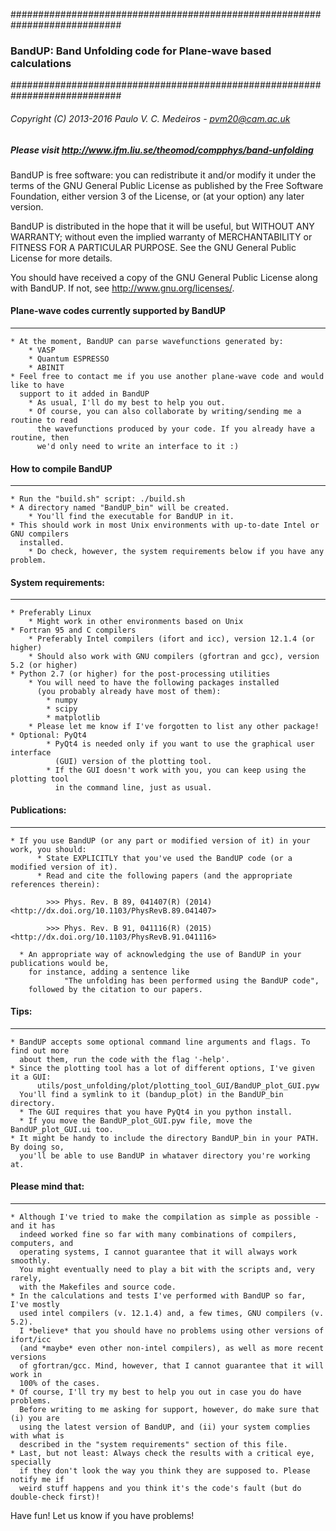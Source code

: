 ############################################################################
###     BandUP: Band Unfolding code for Plane-wave based calculations             
############################################################################
###### Copyright (C) 2013-2016 Paulo V. C. Medeiros - pvm20@cam.ac.uk
##### Please visit http://www.ifm.liu.se/theomod/compphys/band-unfolding

BandUP is free software: you can redistribute it and/or modify
it under the terms of the GNU General Public License as published by
the Free Software Foundation, either version 3 of the License, or
(at your option) any later version.

BandUP is distributed in the hope that it will be useful,
but WITHOUT ANY WARRANTY; without even the implied warranty of
MERCHANTABILITY or FITNESS FOR A PARTICULAR PURPOSE.  See the
GNU General Public License for more details.

You should have received a copy of the GNU General Public License
along with BandUP.  If not, see <http://www.gnu.org/licenses/>.

<!-- ============================================================================= -->
#### Plane-wave codes currently supported by BandUP
--------------------------------------------------------------------------------------
    * At the moment, BandUP can parse wavefunctions generated by: 
        * VASP
        * Quantum ESPRESSO
        * ABINIT
    * Feel free to contact me if you use another plane-wave code and would like to have 
      support to it added in BandUP
        * As usual, I'll do my best to help you out.
        * Of course, you can also collaborate by writing/sending me a routine to read 
          the wavefunctions produced by your code. If you already have a routine, then
          we'd only need to write an interface to it :)

<!-- ============================================================================= -->
#### How to compile BandUP
--------------------------------------------------------------------------------------
    * Run the "build.sh" script: ./build.sh
    * A directory named "BandUP_bin" will be created.
        * You'll find the executable for BandUP in it.
    * This should work in most Unix environments with up-to-date Intel or GNU compilers 
      installed. 
        * Do check, however, the system requirements below if you have any problem.

<!-- ============================================================================= -->
#### System requirements:
--------------------------------------------------------------------------------------
    * Preferably Linux
        * Might work in other environments based on Unix
    * Fortran 95 and C compilers
        * Preferably Intel compilers (ifort and icc), version 12.1.4 (or higher)
        * Should also work with GNU compilers (gfortran and gcc), version 5.2 (or higher)
    * Python 2.7 (or higher) for the post-processing utilities
        * You will need to have the following packages installed 
          (you probably already have most of them):
            * numpy 
            * scipy
            * matplotlib
        * Please let me know if I've forgotten to list any other package!
    * Optional: PyQt4
            * PyQt4 is needed only if you want to use the graphical user interface 
              (GUI) version of the plotting tool.
            * If the GUI doesn't work with you, you can keep using the plotting tool 
              in the command line, just as usual.
            
<!-- ============================================================================= -->
#### Publications:
--------------------------------------------------------------------------------------
    * If you use BandUP (or any part or modified version of it) in your work, you should:
          * State EXPLICITLY that you've used the BandUP code (or a modified version of it).
          * Read and cite the following papers (and the appropriate references therein):

            >>> Phys. Rev. B 89, 041407(R) (2014) <http://dx.doi.org/10.1103/PhysRevB.89.041407>

            >>> Phys. Rev. B 91, 041116(R) (2015) <http://dx.doi.org/10.1103/PhysRevB.91.041116>

      * An appropriate way of acknowledging the use of BandUP in your publications would be, 
        for instance, adding a sentence like 
                "The unfolding has been performed using the BandUP code",
        followed by the citation to our papers.


<!-- ============================================================================= -->
#### Tips:
--------------------------------------------------------------------------------------
    * BandUP accepts some optional command line arguments and flags. To find out more
      about them, run the code with the flag '-help'.
    * Since the plotting tool has a lot of different options, I've given it a GUI:
          utils/post_unfolding/plot/plotting_tool_GUI/BandUP_plot_GUI.pyw
      You'll find a symlink to it (bandup_plot) in the BandUP_bin directory.
      * The GUI requires that you have PyQt4 in you python install.
      * If you move the BandUP_plot_GUI.pyw file, move the BandUP_plot_GUI.ui too.
    * It might be handy to include the directory BandUP_bin in your PATH. By doing so,
      you'll be able to use BandUP in whataver directory you're working at.


<!-- ============================================================================= -->
#### Please mind that:
--------------------------------------------------------------------------------------
    * Although I've tried to make the compilation as simple as possible - and it has 
      indeed worked fine so far with many combinations of compilers, computers, and 
      operating systems, I cannot guarantee that it will always work smoothly. 
      You might eventually need to play a bit with the scripts and, very rarely, 
      with the Makefiles and source code.
    * In the calculations and tests I've performed with BandUP so far, I've mostly 
      used intel compilers (v. 12.1.4) and, a few times, GNU compilers (v. 5.2). 
      I *believe* that you should have no problems using other versions of ifort/icc 
      (and *maybe* even other non-intel compilers), as well as more recent versions 
      of gfortran/gcc. Mind, however, that I cannot guarantee that it will work in 
      100% of the cases.
    * Of course, I'll try my best to help you out in case you do have problems.
      Before writing to me asking for support, however, do make sure that (i) you are 
      using the latest version of BandUP, and (ii) your system complies with what is 
      described in the "system requirements" section of this file. 
    * Last, but not least: Always check the results with a critical eye, specially 
      if they don't look the way you think they are supposed to. Please notify me if 
      weird stuff happens and you think it's the code's fault (but do double-check first)!
 

Have fun! 
Let us know if you have problems! 
